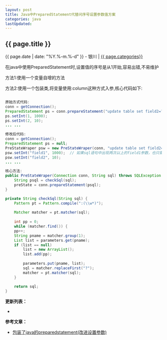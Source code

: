 ```yaml
---
layout: post
title: Java中PreparedStatement代替问序号设置参数值方案
categories: java
lastUpdated:
---
```


## {{ page.title }}

{{ page.date | date: "%Y.%-m.%-d" }} - 银川 | <a href="/archive#{{ page.categories }}">{{ page.categories}}</a>

  
在java中使用PreparedStatement时,设置值的序号是从1开始,容易出错,不易维护

方法1:使用一个变量自增的方法

方法2:使用一个包装类,将变量使用:column这种方式入参,核心代码如下:

```java

原始方式代码:
conn = getConnection();
PreparedStatement ps = conn.prepareStatement("update table set field2=? where field2=?");
ps.setInt(1, 1000);
ps.setInt(2, 10);
... ...

修改后代码:
conn = getConnection();
PreparedStatement ps = null;
PreStateWraper psw = new PreStateWraper(conn, "update table set field2=:field1 where field2=:field2");  // 注意sql中的参数名称前必须加":"而且他们之间不能有空格
psw.setInt("field1", 1000);  // 如果sql语句中出现两次以上的field1参数，也只需set一次
psw.setInt("field2", 10);
... ...

核心方法:
public PreStateWraper(Connection conn, String sql) throws SQLException {
    String psql = checkSql(sql);
    preState = conn.prepareStatement(psql);
}

private String checkSql(String sql) {
    Pattern pt = Pattern.compile(":(\\w*)");
  
    Matcher matcher = pt.matcher(sql);
  
    int pp = 0;
    while (matcher.find()) {
    pp++;
    String pname = matcher.group(1);
    List list = parameters.get(pname);
    if (list == null)
        list = new ArrayList();
        list.add(pp);
   
        parameters.put(pname, list);
        sql = matcher.replaceFirst("?");
        matcher = pt.matcher(sql);
    }
  
    return sql;
}
```



**更新列表：**

*



**参考文章：**

* [包装了java的preparedstatement(改进设置参数)][1]


[1]: http://blog.sina.com.cn/s/blog_58bbe08c010091vr.html
